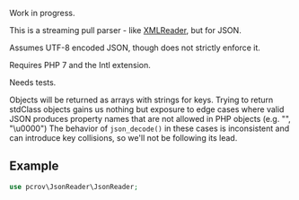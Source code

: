 Work in progress.

This is a streaming pull parser - like [XMLReader](http://php.net/xmlreader), but for JSON.

Assumes UTF-8 encoded JSON, though does not strictly enforce it.

Requires PHP 7 and the Intl extension.

Needs tests.

Objects will be returned as arrays with strings for keys. Trying to return stdClass objects gains us nothing but
exposure to edge cases where valid JSON produces property names that are not allowed in PHP objects (e.g. "", "\u0000")
The behavior of `json_decode()` in these cases is inconsistent and can introduce key collisions, so we'll not be
following its lead.

## Example ##
```php
use pcrov\JsonReader\JsonReader;
```
